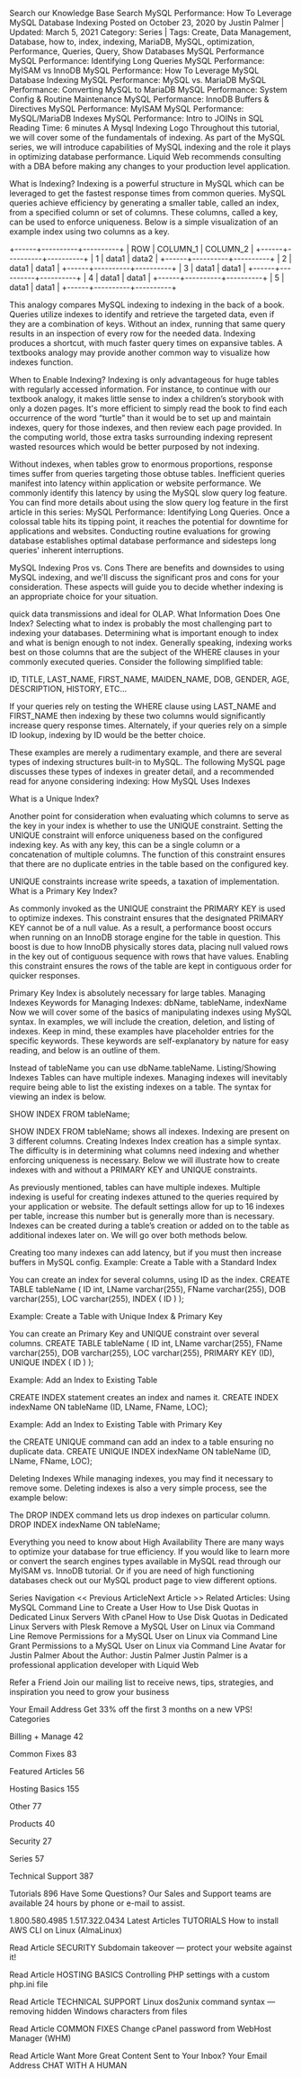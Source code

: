 
Search our Knowledge Base
Search
MySQL Performance: How To Leverage MySQL Database Indexing
Posted on October 23, 2020 by Justin Palmer | Updated: March 5, 2021
Category: Series | Tags: Create, Data Management, Database, how to, index, indexing, MariaDB, MySQL, optimization, Performance, Queries, Query, Show Databases
MySQL Performance
MySQL Performance: Identifying Long Queries
MySQL Performance: MyISAM vs InnoDB
MySQL Performance: How To Leverage MySQL Database Indexing
MySQL Performance: MySQL vs. MariaDB
MySQL Performance: Converting MySQL to MariaDB
MySQL Performance: System Config & Routine Maintenance
MySQL Performance: InnoDB Buffers & Directives
MySQL Performance: MyISAM
MySQL Performance: MySQL/MariaDB Indexes
MySQL Performance: Intro to JOINs in SQL
Reading Time: 6 minutes
A Mysql Indexing Logo
Throughout this tutorial, we will cover some of the fundamentals of indexing. As part of the MySQL series, we will introduce capabilities of MySQL indexing and the role it plays in optimizing database performance. Liquid Web recommends consulting with a DBA before making any changes to your production level application.


What is Indexing?
Indexing is a powerful structure in MySQL which can be leveraged to get the fastest response times from common queries. MySQL queries achieve efficiency by generating a smaller table, called an index, from a specified column or set of columns. These columns, called a key, can be used to enforce uniqueness. Below is a simple visualization of an example index using two columns as a key.

+------+----------+----------+
| ROW | COLUMN_1 | COLUMN_2 |
+------+----------+----------+
| 1 | data1 | data2 |
+------+----------+----------+
| 2 | data1 | data1 |
+------+----------+----------+
| 3 | data1 | data1 |
+------+----------+----------+
| 4 | data1 | data1 |
+------+----------+----------+
| 5 | data1 | data1 |
+------+----------+----------+

This analogy compares MySQL indexing to indexing in the back of a book.
Queries utilize indexes to identify and retrieve the targeted data, even if they are a combination of keys. Without an index, running that same query results in an inspection of every row for the needed data. Indexing produces a shortcut, with much faster query times on expansive tables. A textbooks analogy may provide another common way to visualize how indexes function.

When to Enable Indexing?
Indexing is only advantageous for huge tables with regularly accessed information. For instance, to continue with our textbook analogy, it makes little sense to index a children’s storybook with only a dozen pages. It's more efficient to simply read the book to find each occurrence of the word “turtle” than it would be to set up and maintain indexes, query for those indexes, and then review each page provided. In the computing world, those extra tasks surrounding indexing represent wasted resources which would be better purposed by not indexing.

Without indexes, when tables grow to enormous proportions, response times suffer from queries targeting those obtuse tables. Inefficient queries manifest into latency within application or website performance. We commonly identify this latency by using the MySQL slow query log feature. You can find more details about using the slow query log feature in the first article in this series: MySQL Performance: Identifying Long Queries.
Once a colossal table hits its tipping point, it reaches the potential for downtime for applications and websites. Conducting routine evaluations for growing database establishes optimal database performance and sidesteps long queries' inherent interruptions.

MySQL Indexing Pros vs. Cons
There are benefits and downsides to using MySQL indexing, and we'll discuss the significant pros and cons for your consideration. These aspects will guide you to decide whether indexing is an appropriate choice for your situation.

quick data transmissions and ideal for OLAP.
What Information Does One Index?
Selecting what to index is probably the most challenging part to indexing your databases. Determining what is important enough to index and what is benign enough to not index. Generally speaking, indexing works best on those columns that are the subject of the WHERE clauses in your commonly executed queries. Consider the following simplified table:

ID, TITLE, LAST_NAME, FIRST_NAME, MAIDEN_NAME, DOB, GENDER, AGE, DESCRIPTION, HISTORY, ETC...

If your queries rely on testing the WHERE clause using LAST_NAME and FIRST_NAME then indexing by these two columns would significantly increase query response times. Alternately, if your queries rely on a simple ID lookup, indexing by ID would be the better choice.

These examples are merely a rudimentary example, and there are several types of indexing structures built-in to MySQL. The following MySQL page discusses these types of indexes in greater detail, and a recommended read for anyone considering indexing: How MySQL Uses Indexes

What is a Unique Index?

Another point for consideration when evaluating which columns to serve as the key in your index is whether to use the UNIQUE constraint. Setting the UNIQUE constraint will enforce uniqueness based on the configured indexing key. As with any key, this can be a single column or a concatenation of multiple columns. The function of this constraint ensures that there are no duplicate entries in the table based on the configured key.

UNIQUE constraints increase write speeds, a taxation of implementation.
What is a Primary Key Index?

As commonly invoked as the UNIQUE constraint the PRIMARY KEY is used to optimize indexes. This constraint ensures that the designated PRIMARY KEY cannot be of a null value. As a result, a performance boost occurs when running on an InnoDB storage engine for the table in question. This boost is due to how InnoDB physically stores data, placing null valued rows in the key out of contiguous sequence with rows that have values. Enabling this constraint ensures the rows of the table are kept in contiguous order for quicker responses.

Primary Key Index is absolutely necessary for large tables.
Managing Indexes
Keywords for Managing Indexes: dbName, tableName, indexName
Now we will cover some of the basics of manipulating indexes using MySQL syntax. In examples, we will include the creation, deletion, and listing of indexes. Keep in mind, these examples have placeholder entries for the specific keywords. These keywords are self-explanatory by nature for easy reading, and below is an outline of them.

Instead of tableName you can use dbName.tableName.
Listing/Showing Indexes
Tables can have multiple indexes. Managing indexes will inevitably require being able to list the existing indexes on a table. The syntax for viewing an index is below.

SHOW INDEX FROM tableName;

SHOW INDEX FROM tableName; shows all indexes.
Indexing are present on 3 different columns.
Creating Indexes
Index creation has a simple syntax. The difficulty is in determining what columns need indexing and whether enforcing uniqueness is necessary. Below we will illustrate how to create indexes with and without a PRIMARY KEY and UNIQUE constraints.

As previously mentioned, tables can have multiple indexes. Multiple indexing is useful for creating indexes attuned to the queries required by your application or website. The default settings allow for up to 16 indexes per table, increase this number but is generally more than is necessary. Indexes can be created during a table’s creation or added on to the table as additional indexes later on. We will go over both methods below.

Creating too many indexes can add latency, but if you must then increase buffers in MySQL config.
Example: Create a Table with a Standard Index

You can create an index for several columns, using ID as the index.
CREATE TABLE tableName (
ID int,
LName varchar(255),
FName varchar(255),
DOB varchar(255),
LOC varchar(255),
INDEX ( ID )
);

Example: Create a Table with Unique Index & Primary Key

You can create an Primary Key and UNIQUE constraint over several columns.
CREATE TABLE tableName (
ID int,
LName varchar(255),
FName varchar(255),
DOB varchar(255),
LOC varchar(255),
PRIMARY KEY (ID),
UNIQUE INDEX ( ID )
);

Example: Add an Index to Existing Table

CREATE INDEX statement creates an index and names it.
CREATE INDEX indexName ON tableName (ID, LName, FName, LOC);

Example: Add an Index to Existing Table with Primary Key

the CREATE UNIQUE command can add an index to a table ensuring no duplicate data.
CREATE UNIQUE INDEX indexName ON tableName (ID, LName, FName, LOC);

Deleting Indexes
While managing indexes, you may find it necessary to remove some. Deleting indexes is also a very simple process, see the example below:

The DROP INDEX command lets us drop indexes on particular column.
DROP INDEX indexName ON tableName;

Everything you need to know about High Availability
There are many ways to optimize your database for true efficiency. If you would like to learn more or convert the search engines types available in MySQL read through our MyISAM vs. InnoDB tutorial.  Or if you are need of high functioning databases check out our MySQL product page to view different options.


Series Navigation
<< Previous ArticleNext Article >>
Related Articles:
Using MySQL Command Line to Create a User
How to Use Disk Quotas in Dedicated Linux Servers With cPanel
How to Use Disk Quotas in Dedicated Linux Servers with Plesk
Remove a MySQL User on Linux via Command Line
Remove Permissions for a MySQL User on Linux via Command Line
Grant Permissions to a MySQL User on Linux via Command Line
Avatar for Justin Palmer
About the Author: Justin Palmer
Justin Palmer is a professional application developer with Liquid Web

Refer a Friend
Join our mailing list to receive news, tips, strategies, and inspiration you need to grow your business

Your Email Address
Get 33% off the first 3 months on a new VPS!
Categories

Billing + Manage
42

Common Fixes
83

Featured Articles
56

Hosting Basics
155

Other
77

Products
40

Security
27

Series
57

Technical Support
387

Tutorials
896
Have Some Questions?
Our Sales and Support teams are available 24 hours by phone or e-mail to assist.

1.800.580.4985
1.517.322.0434
Latest Articles
TUTORIALS
How to install AWS CLI on Linux (AlmaLinux)

Read Article
SECURITY
Subdomain takeover — protect your website against it!

Read Article
HOSTING BASICS
Controlling PHP settings with a custom php.ini file

Read Article
TECHNICAL SUPPORT
Linux dos2unix command syntax — removing hidden Windows characters from files

Read Article
COMMON FIXES
Change cPanel password from WebHost Manager (WHM)

Read Article
Want More Great Content Sent to Your Inbox?
Your Email Address
CHAT WITH A HUMAN



